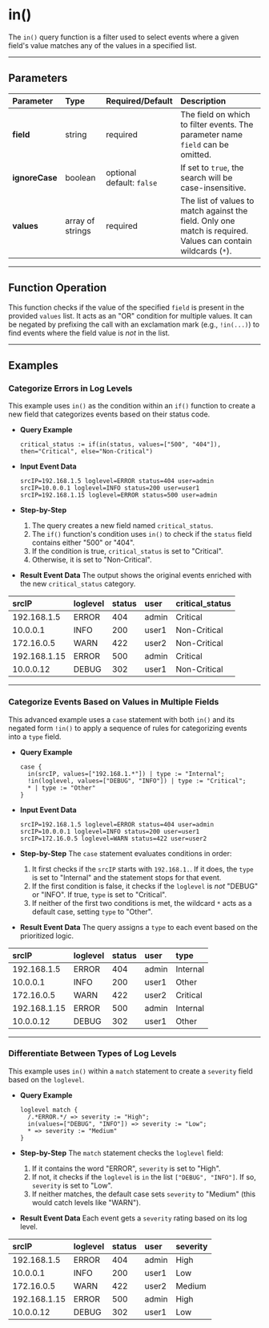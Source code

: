 # in()

The `in()` query function is a filter used to select events where a given field's value matches any of the values in a specified list.

***

## Parameters

| Parameter | Type | Required/Default | Description |
| :--- | :--- | :--- | :--- |
| **field** | string | required | The field on which to filter events. The parameter name `field` can be omitted. |
| **ignoreCase** | boolean | optional <br> default: `false` | If set to `true`, the search will be case-insensitive. |
| **values** | array of strings | required | The list of values to match against the field. Only one match is required. Values can contain wildcards (`*`). |

***

## Function Operation

This function checks if the value of the specified `field` is present in the provided `values` list. It acts as an "OR" condition for multiple values. It can be negated by prefixing the call with an exclamation mark (e.g., `!in(...)`) to find events where the field value is *not* in the list.

***

## Examples

### Categorize Errors in Log Levels

This example uses `in()` as the condition within an `if()` function to create a new field that categorizes events based on their status code.

* **Query Example**
    ```
    critical_status := if(in(status, values=["500", "404"]), then="Critical", else="Non-Critical")
    ```

* **Input Event Data**
    ```
    srcIP=192.168.1.5 loglevel=ERROR status=404 user=admin
    srcIP=10.0.0.1 loglevel=INFO status=200 user=user1
    srcIP=192.168.1.15 loglevel=ERROR status=500 user=admin
    ```

* **Step-by-Step**
    1.  The query creates a new field named `critical_status`.
    2.  The `if()` function's condition uses `in()` to check if the `status` field contains either "500" or "404".
    3.  If the condition is true, `critical_status` is set to "Critical".
    4.  Otherwise, it is set to "Non-Critical".

* **Result Event Data**
    The output shows the original events enriched with the new `critical_status` category.

| srcIP | loglevel | status | user | critical_status |
| :--- | :--- | :--- | :--- | :--- |
| 192.168.1.5 | ERROR | 404 | admin | Critical |
| 10.0.0.1 | INFO | 200 | user1 | Non-Critical |
| 172.16.0.5 | WARN | 422 | user2 | Non-Critical |
| 192.168.1.15| ERROR | 500 | admin | Critical |
| 10.0.0.12 | DEBUG | 302 | user1 | Non-Critical |

---

### Categorize Events Based on Values in Multiple Fields

This advanced example uses a `case` statement with both `in()` and its negated form `!in()` to apply a sequence of rules for categorizing events into a `type` field.

* **Query Example**
    ```
    case {
      in(srcIP, values=["192.168.1.*"]) | type := "Internal";
      !in(loglevel, values=["DEBUG", "INFO"]) | type := "Critical";
      * | type := "Other"
    }
    ```
* **Input Event Data**
    ```
    srcIP=192.168.1.5 loglevel=ERROR status=404 user=admin
    srcIP=10.0.0.1 loglevel=INFO status=200 user=user1
    srcIP=172.16.0.5 loglevel=WARN status=422 user=user2
    ```

* **Step-by-Step**
    The `case` statement evaluates conditions in order:
    1.  It first checks if the `srcIP` starts with `192.168.1.`. If it does, the `type` is set to "Internal" and the statement stops for that event.
    2.  If the first condition is false, it checks if the `loglevel` is *not* "DEBUG" or "INFO". If true, `type` is set to "Critical".
    3.  If neither of the first two conditions is met, the wildcard `*` acts as a default case, setting `type` to "Other".

* **Result Event Data**
    The query assigns a `type` to each event based on the prioritized logic.

| srcIP | loglevel | status | user | type |
| :--- | :--- | :--- | :--- | :--- |
| 192.168.1.5 | ERROR | 404 | admin | Internal |
| 10.0.0.1 | INFO | 200 | user1 | Other |
| 172.16.0.5 | WARN | 422 | user2 | Critical |
| 192.168.1.15| ERROR | 500 | admin | Internal |
| 10.0.0.12 | DEBUG | 302 | user1 | Other |

---

### Differentiate Between Types of Log Levels

This example uses `in()` within a `match` statement to create a `severity` field based on the `loglevel`.

* **Query Example**
    ```
    loglevel match {
      /.*ERROR.*/ => severity := "High";
      in(values=["DEBUG", "INFO"]) => severity := "Low";
      * => severity := "Medium"
    }
    ```

* **Step-by-Step**
    The `match` statement checks the `loglevel` field:
    1.  If it contains the word "ERROR", `severity` is set to "High".
    2.  If not, it checks if the `loglevel` is `in` the list `["DEBUG", "INFO"]`. If so, `severity` is set to "Low".
    3.  If neither matches, the default case sets `severity` to "Medium" (this would catch levels like "WARN").

* **Result Event Data**
    Each event gets a `severity` rating based on its log level.

| srcIP | loglevel | status | user | severity |
| :--- | :--- | :--- | :--- | :--- |
| 192.168.1.5 | ERROR | 404 | admin | High |
| 10.0.0.1 | INFO | 200 | user1 | Low |
| 172.16.0.5 | WARN | 422 | user2 | Medium |
| 192.168.1.15| ERROR | 500 | admin | High |
| 10.0.0.12 | DEBUG | 302 | user1 | Low |